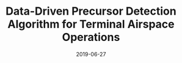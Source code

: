 ---
title: "Data-Driven Precursor Detection Algorithm for Terminal Airspace Operations"
collection: publications
permalink: /publication/reactiveTempAD1
date: 2019-06-27
venue: 'FAA/Eurocontrol ATM Seminar 2019, Vienna, Austria'
paperurl: 'http://atmseminar.org/seminarContent/seminar13/papers/ATM_Seminar_2019_paper_46.pdf'
citation: 'Deshmukh, Raj, Dawei Sun, and Inseok Hwang. "Data-Driven Precursor Detection Algorithm for Terminal Airspace Operations." <i> FAA/Eurocontrol ATM Seminar 2019 </i>'
---
